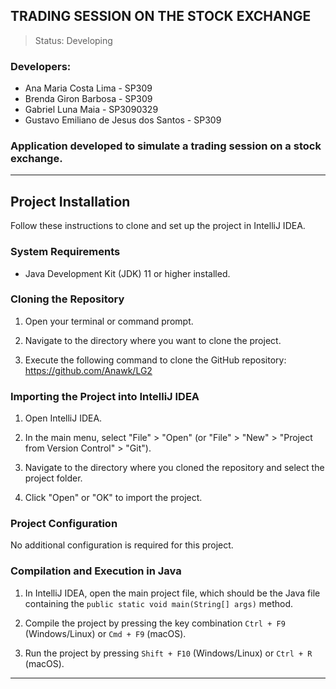 ## TRADING SESSION ON THE STOCK EXCHANGE
> Status: Developing

### Developers:
+ Ana Maria Costa Lima - SP309
+ Brenda Giron Barbosa - SP309
+ Gabriel Luna Maia - SP3090329
+ Gustavo Emiliano de Jesus dos Santos - SP309 

### Application developed to simulate a trading session on a stock exchange.
--------------------------------------------------------------------------------------------------------------
## Project Installation
Follow these instructions to clone and set up the project in IntelliJ IDEA.

### System Requirements
- Java Development Kit (JDK) 11 or higher installed.

### Cloning the Repository
1. Open your terminal or command prompt.

2. Navigate to the directory where you want to clone the project.

3. Execute the following command to clone the GitHub repository:
   <https://github.com/Anawk/LG2>

### Importing the Project into IntelliJ IDEA

1. Open IntelliJ IDEA.

2. In the main menu, select "File" > "Open" (or "File" > "New" > "Project from Version Control" > "Git").

3. Navigate to the directory where you cloned the repository and select the project folder.

4. Click "Open" or "OK" to import the project.

### Project Configuration

No additional configuration is required for this project.

### Compilation and Execution in Java

1. In IntelliJ IDEA, open the main project file, which should be the Java file containing the `public static void main(String[] args)` method.

2. Compile the project by pressing the key combination `Ctrl + F9` (Windows/Linux) or `Cmd + F9` (macOS).

3. Run the project by pressing `Shift + F10` (Windows/Linux) or `Ctrl + R` (macOS).
-------------------------------------------------------------------------------------------------------------------------------------------------------

